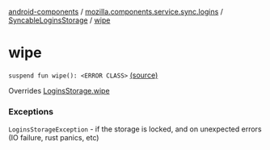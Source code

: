 [android-components](../../index.md) / [mozilla.components.service.sync.logins](../index.md) / [SyncableLoginsStorage](index.md) / [wipe](./wipe.md)

# wipe

`suspend fun wipe(): <ERROR CLASS>` [(source)](https://github.com/mozilla-mobile/android-components/blob/master/components/service/sync-logins/src/main/java/mozilla/components/service/sync/logins/SyncableLoginsStorage.kt#L128)

Overrides [LoginsStorage.wipe](../../mozilla.components.concept.storage/-logins-storage/wipe.md)

### Exceptions

`LoginsStorageException` - if the storage is locked, and on unexpected
    errors (IO failure, rust panics, etc)